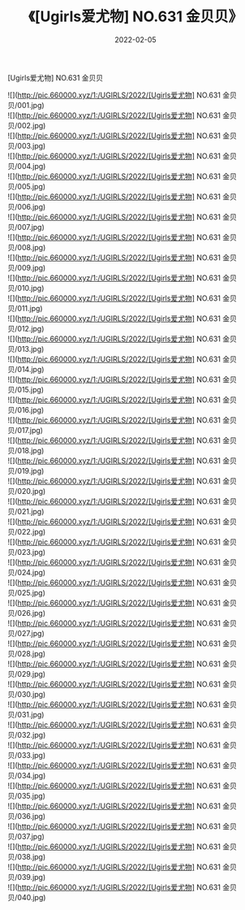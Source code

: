 ﻿---
layout: post
title:  《[Ugirls爱尤物] NO.631 金贝贝》
date:   2022-02-05
img: http://pic.660000.xyz/1:/UGIRLS/2022/[Ugirls爱尤物] NO.631 金贝贝/000.jpg
categories: [美女, 清纯, 唯美]
---

[Ugirls爱尤物] NO.631 金贝贝

 ![](http://pic.660000.xyz/1:/UGIRLS/2022/[Ugirls爱尤物] NO.631 金贝贝/001.jpg) <br>![](http://pic.660000.xyz/1:/UGIRLS/2022/[Ugirls爱尤物] NO.631 金贝贝/002.jpg) <br>![](http://pic.660000.xyz/1:/UGIRLS/2022/[Ugirls爱尤物] NO.631 金贝贝/003.jpg) <br>![](http://pic.660000.xyz/1:/UGIRLS/2022/[Ugirls爱尤物] NO.631 金贝贝/004.jpg) <br>![](http://pic.660000.xyz/1:/UGIRLS/2022/[Ugirls爱尤物] NO.631 金贝贝/005.jpg) <br>![](http://pic.660000.xyz/1:/UGIRLS/2022/[Ugirls爱尤物] NO.631 金贝贝/006.jpg) <br>![](http://pic.660000.xyz/1:/UGIRLS/2022/[Ugirls爱尤物] NO.631 金贝贝/007.jpg) <br>![](http://pic.660000.xyz/1:/UGIRLS/2022/[Ugirls爱尤物] NO.631 金贝贝/008.jpg) <br>![](http://pic.660000.xyz/1:/UGIRLS/2022/[Ugirls爱尤物] NO.631 金贝贝/009.jpg) <br>![](http://pic.660000.xyz/1:/UGIRLS/2022/[Ugirls爱尤物] NO.631 金贝贝/010.jpg) <br>![](http://pic.660000.xyz/1:/UGIRLS/2022/[Ugirls爱尤物] NO.631 金贝贝/011.jpg) <br>![](http://pic.660000.xyz/1:/UGIRLS/2022/[Ugirls爱尤物] NO.631 金贝贝/012.jpg) <br>![](http://pic.660000.xyz/1:/UGIRLS/2022/[Ugirls爱尤物] NO.631 金贝贝/013.jpg) <br>![](http://pic.660000.xyz/1:/UGIRLS/2022/[Ugirls爱尤物] NO.631 金贝贝/014.jpg) <br>![](http://pic.660000.xyz/1:/UGIRLS/2022/[Ugirls爱尤物] NO.631 金贝贝/015.jpg) <br>![](http://pic.660000.xyz/1:/UGIRLS/2022/[Ugirls爱尤物] NO.631 金贝贝/016.jpg) <br>![](http://pic.660000.xyz/1:/UGIRLS/2022/[Ugirls爱尤物] NO.631 金贝贝/017.jpg) <br>![](http://pic.660000.xyz/1:/UGIRLS/2022/[Ugirls爱尤物] NO.631 金贝贝/018.jpg) <br>![](http://pic.660000.xyz/1:/UGIRLS/2022/[Ugirls爱尤物] NO.631 金贝贝/019.jpg) <br>![](http://pic.660000.xyz/1:/UGIRLS/2022/[Ugirls爱尤物] NO.631 金贝贝/020.jpg) <br>![](http://pic.660000.xyz/1:/UGIRLS/2022/[Ugirls爱尤物] NO.631 金贝贝/021.jpg) <br>![](http://pic.660000.xyz/1:/UGIRLS/2022/[Ugirls爱尤物] NO.631 金贝贝/022.jpg) <br>![](http://pic.660000.xyz/1:/UGIRLS/2022/[Ugirls爱尤物] NO.631 金贝贝/023.jpg) <br>![](http://pic.660000.xyz/1:/UGIRLS/2022/[Ugirls爱尤物] NO.631 金贝贝/024.jpg) <br>![](http://pic.660000.xyz/1:/UGIRLS/2022/[Ugirls爱尤物] NO.631 金贝贝/025.jpg) <br>![](http://pic.660000.xyz/1:/UGIRLS/2022/[Ugirls爱尤物] NO.631 金贝贝/026.jpg) <br>![](http://pic.660000.xyz/1:/UGIRLS/2022/[Ugirls爱尤物] NO.631 金贝贝/027.jpg) <br>![](http://pic.660000.xyz/1:/UGIRLS/2022/[Ugirls爱尤物] NO.631 金贝贝/028.jpg) <br>![](http://pic.660000.xyz/1:/UGIRLS/2022/[Ugirls爱尤物] NO.631 金贝贝/029.jpg) <br>![](http://pic.660000.xyz/1:/UGIRLS/2022/[Ugirls爱尤物] NO.631 金贝贝/030.jpg) <br>![](http://pic.660000.xyz/1:/UGIRLS/2022/[Ugirls爱尤物] NO.631 金贝贝/031.jpg) <br>![](http://pic.660000.xyz/1:/UGIRLS/2022/[Ugirls爱尤物] NO.631 金贝贝/032.jpg) <br>![](http://pic.660000.xyz/1:/UGIRLS/2022/[Ugirls爱尤物] NO.631 金贝贝/033.jpg) <br>![](http://pic.660000.xyz/1:/UGIRLS/2022/[Ugirls爱尤物] NO.631 金贝贝/034.jpg) <br>![](http://pic.660000.xyz/1:/UGIRLS/2022/[Ugirls爱尤物] NO.631 金贝贝/035.jpg) <br>![](http://pic.660000.xyz/1:/UGIRLS/2022/[Ugirls爱尤物] NO.631 金贝贝/036.jpg) <br>![](http://pic.660000.xyz/1:/UGIRLS/2022/[Ugirls爱尤物] NO.631 金贝贝/037.jpg) <br>![](http://pic.660000.xyz/1:/UGIRLS/2022/[Ugirls爱尤物] NO.631 金贝贝/038.jpg) <br>![](http://pic.660000.xyz/1:/UGIRLS/2022/[Ugirls爱尤物] NO.631 金贝贝/039.jpg) <br>![](http://pic.660000.xyz/1:/UGIRLS/2022/[Ugirls爱尤物] NO.631 金贝贝/040.jpg) <br>